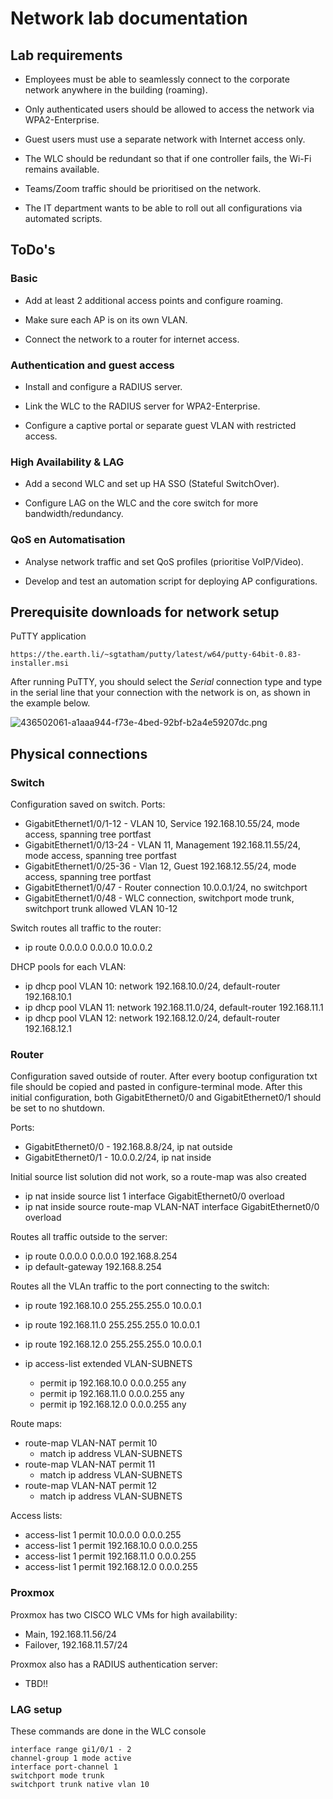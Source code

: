 # Network lab documentation
## Lab requirements

 - Employees must be able to seamlessly connect to the corporate network anywhere in the building (roaming).

- Only authenticated users should be allowed to access the network via WPA2-Enterprise.

- Guest users must use a separate network with Internet access only.

- The WLC should be redundant so that if one controller fails, the Wi-Fi remains available.

- Teams/Zoom traffic should be prioritised on the network.

- The IT department wants to be able to roll out all configurations via automated scripts.



## ToDo's
### Basic

- Add at least 2 additional access points and configure roaming.

- Make sure each AP is on its own VLAN.

- Connect the network to a router for internet access.
### Authentication and guest access

- Install and configure a RADIUS server.

- Link the WLC to the RADIUS server for WPA2-Enterprise.

- Configure a captive portal or separate guest VLAN with restricted access.
### High Availability & LAG

- Add a second WLC and set up HA SSO (Stateful SwitchOver).

- Configure LAG on the WLC and the core switch for more bandwidth/redundancy.
### QoS en Automatisation

- Analyse network traffic and set QoS profiles (prioritise VoIP/Video).

- Develop and test an automation script for deploying AP configurations.



 ## Prerequisite downloads for network setup
PuTTY application
```
https://the.earth.li/~sgtatham/putty/latest/w64/putty-64bit-0.83-installer.msi
```
After running PuTTY, you should select the _Serial_ connection type and type in the serial line that your connection with the network is on, as shown in the example below.


![436502061-a1aaa944-f73e-4bed-92bf-b2a4e59207dc.png](attachment:436502061-a1aaa944-f73e-4bed-92bf-b2a4e59207dc.png)




## Physical connections

### Switch
Configuration saved on switch.
Ports:
- GigabitEthernet1/0/1-12 - VLAN 10, Service 192.168.10.55/24, mode access, spanning tree portfast
- GigabitEthernet1/0/13-24 - VLAN 11, Management 192.168.11.55/24, mode access, spanning tree portfast
- GigabitEthernet1/0/25-36 - Vlan 12, Guest 192.168.12.55/24, mode access, spanning tree portfast
- GigabitEthernet1/0/47 - Router connection 10.0.0.1/24, no switchport
- GigabitEthernet1/0/48 - WLC connection, switchport mode trunk, switchport trunk allowed VLAN 10-12

Switch routes all traffic to the router:
- ip route 0.0.0.0 0.0.0.0 10.0.0.2

DHCP pools for each VLAN:
- ip dhcp pool VLAN 10: network 192.168.10.0/24, default-router 192.168.10.1
- ip dhcp pool VLAN 11: network 192.168.11.0/24, default-router 192.168.11.1
- ip dhcp pool VLAN 12: network 192.168.12.0/24, default-router 192.168.12.1


### Router
Configuration saved outside of router. After every bootup configuration txt file should be copied and pasted in configure-terminal mode.
After this initial configuration, both GigabitEthernet0/0 and GigabitEthernet0/1 should be set to no shutdown.

Ports:
- GigabitEthernet0/0 - 192.168.8.8/24, ip nat outside
- GigabitEthernet0/1 - 10.0.0.2/24, ip nat inside

Initial source list solution did not work, so a route-map was also created
- ip nat inside source list 1 interface GigabitEthernet0/0 overload
- ip nat inside source route-map VLAN-NAT interface GigabitEthernet0/0 overload

Routes all traffic outside to the server:
- ip route 0.0.0.0 0.0.0.0 192.168.8.254
- ip default-gateway 192.168.8.254

Routes all the VLAn traffic to the port connecting to the switch:
- ip route 192.168.10.0 255.255.255.0 10.0.0.1
- ip route 192.168.11.0 255.255.255.0 10.0.0.1
- ip route 192.168.12.0 255.255.255.0 10.0.0.1

- ip access-list extended VLAN-SUBNETS
    - permit ip 192.168.10.0 0.0.0.255 any
    - permit ip 192.168.11.0 0.0.0.255 any
    - permit ip 192.168.12.0 0.0.0.255 any

Route maps:
- route-map VLAN-NAT permit 10
    - match ip address VLAN-SUBNETS
- route-map VLAN-NAT permit 11
    - match ip address VLAN-SUBNETS
- route-map VLAN-NAT permit 12
    - match ip address VLAN-SUBNETS

Access lists:
- access-list 1 permit 10.0.0.0 0.0.0.255
- access-list 1 permit 192.168.10.0 0.0.0.255
- access-list 1 permit 192.168.11.0 0.0.0.255
- access-list 1 permit 192.168.12.0 0.0.0.255


### Proxmox
Proxmox has two CISCO WLC VMs for high availability:
- Main, 192.168.11.56/24
- Failover, 192.168.11.57/24

Proxmox also has a RADIUS authentication server:
- TBD!!
### LAG setup
These commands are done in the WLC console
```
interface range gi1/0/1 - 2
channel-group 1 mode active
interface port-channel 1
switchport mode trunk
switchport trunk native vlan 10
```

